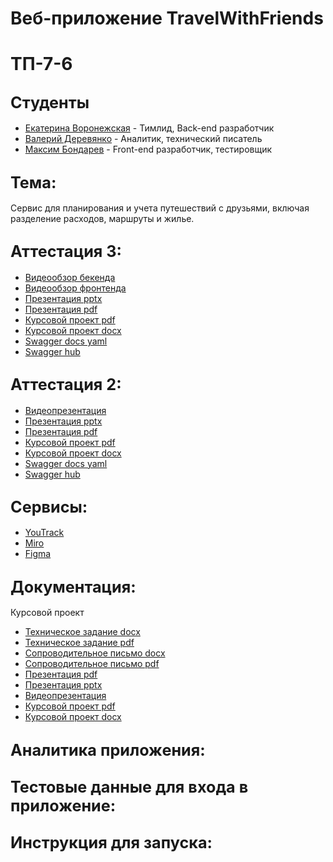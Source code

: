 # Веб-приложение TravelWithFriends

# ТП-7-6

## <span style="font-size:larger;">Студенты</span>

- [Екатерина Воронежская](https://github.com/egoistique)  - Тимлид, Back-end разработчик
- [Валерий Деревянко](https://github.com/VaL1y)  - Аналитик, технический писатель
- [Максим Бондарев](https://github.com/bdybgs) - Front-end разработчик, тестировщик

## <span style="font-size:larger;">Тема: </span>

Сервис для планирования и учета путешествий с друзьями, включая разделение расходов, маршруты и жилье.

## <span style="font-size:larger;">Аттестация 3: </span>
- [Видеообзор бекенда](https://youtu.be/lFWrIwzohBg)
- [Видеообзор фронтенда](https://youtu.be/l7pm0ZMj8qk)
- [Презентация pptx]() 
- [Презентация pdf]()
- [Курсовой проект pdf]()
- [Курсовой проект docx]()
- [Swagger docs yaml](https://github.com/egoistique/TravelWithFriends/blob/main/documentation/swagger_docs_api.yaml)
- [Swagger hub](https://app.swaggerhub.com/apis/kirakirillova762/travel-wf_api/Product1#/)


## <span style="font-size:larger;">Аттестация 2: </span>
- [Видеопрезентация](https://youtu.be/3s0U6GF04ig)
- [Презентация pptx](https://github.com/egoistique/TravelWithFriends/blob/main/documentation/Презентация2аттестация.pptx) 
- [Презентация pdf](https://github.com/egoistique/TravelWithFriends/blob/main/documentation/Презентация2аттестация.pdf)
- [Курсовой проект pdf](https://github.com/egoistique/TravelWithFriends/blob/main/documentation/Курсовой%20Проект.pdf)
- [Курсовой проект docx](https://github.com/egoistique/TravelWithFriends/blob/main/documentation/Курсовой%20Проект.docx)
- [Swagger docs yaml](https://github.com/egoistique/TravelWithFriends/blob/main/documentation/swagger_docs_api.yaml)
- [Swagger hub](https://app.swaggerhub.com/apis/kirakirillova762/travel-wf_api/Product1#/)

## <span style="font-size:larger;">Сервисы: </span>
- [YouTrack](https://triptogether.youtrack.cloud/agiles/159-2/current)
- [Miro](https://miro.com/app/board/uXjVNKQcULM=/)
- [Figma](https://www.figma.com/file/2lYl2967DBFk9prQNro5qh/WebTrip?type=design&node-id=0-1&mode=design&t=pHlSkdu70V9r9KgC-0)

## <span style="font-size:larger;">Документация: </span>
Курсовой проект

- [Техническое задание docx](https://github.com/egoistique/TravelWithFriends/blob/main/documentation/Техническое%20задание.docx)
- [Техническое задание pdf](https://github.com/egoistique/TravelWithFriends/blob/main/documentation/Техническое%20задание.pdf)
- [Сопроводительное письмо docx](https://github.com/egoistique/TravelWithFriends/blob/main/documentation/Сопроводительное%20письмо.docx)
- [Сопроводительное письмо pdf](https://github.com/egoistique/TravelWithFriends/blob/main/documentation/Сопроводительное%20письмо.pdf)
- [Презентация pdf](https://github.com/egoistique/TravelWithFriends/blob/main/documentation/Презентация.pdf) 
- [Презентация pptx](https://github.com/egoistique/TravelWithFriends/blob/main/documentation/Презентация.pptx)
- [Видеопрезентация](https://youtu.be/cBEjIvjRMoU)
- [Курсовой проект pdf](https://github.com/egoistique/TravelWithFriends/blob/main/documentation/Курсовой%20Проект.pdf)
- [Курсовой проект docx](https://github.com/egoistique/TravelWithFriends/blob/main/documentation/Курсовой%20Проект.docx)

## <span style="font-size:larger;">Аналитика приложения: </span>

## <span style="font-size:larger;">Тестовые данные для входа в приложение: </span>

## <span style="font-size:larger;">Инструкция для запуска: </span>

